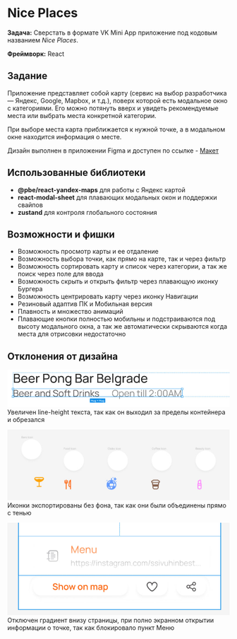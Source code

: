 # Nice Places

**Задача:** Сверстать в формате VK Mini App приложение под кодовым названием *Nice Places*.

**Фреймворк:** React

## Задание

Приложение представляет собой карту (сервис на выбор разработчика — Яндекс, Google, Mapbox, и т.д.), поверх которой есть модальное окно с категориями. Его можно потянуть вверх и увидеть рекомендуемые места или выбрать места конкретной категории.

При выборе места карта приближается к нужной точке, а в модальном окне находится информация о месте.

Дизайн выполнен в приложении Figma и доступен по ссылке - [Макет](https://www.figma.com/file/IAEolRtTuHO35DyZiFn40O/Nice-Places-_-%D0%A2%D0%B5%D1%81%D1%82%D0%BE%D0%B2%D0%BE%D0%B5?type=design&node-id=0%3A1&mode=dev)

## Использованные библиотеки
- **@pbe/react-yandex-maps** для работы с Яндекс картой
- **react-modal-sheet** для плавающих модальных окон и поддержки свайпов
- **zustand** для контроля глобального состояния

## Возможности и фишки
- Возможность просмотр карты и ее отдаление
- Возможность выбора точки, как прямо на карте, так и через фильтр
- Возможность сортировать карту и список через категории, а так же поиск через поле для ввода
- Возможность скрыть и открыть фильтр через плавающую иконку Бургера
- Возможность центрировать карту через иконку Навигации
- Резиновый адаптив ПК и Мобильная версия
- Плавность и множество анимаций
- Плавающие кнопки полностью мобильны и подстраиваются под высоту модального окна, а так же автоматически скрываются когда места для отрисовки недостаточно

## Отклонения от дизайна
![bug-1.jpg](readme%2Fbug-1.jpg)
Увеличен line-height текста, так как он выходил за пределы контейнера и обрезался

![bug-2.jpg](readme%2Fbug-2.jpg)
Иконки экспортированы без фона, так как они были объединены прямо с тенью

![bug-3.jpg](readme%2Fbug-3.jpg)
Отключен градиент внизу страницы, при полно экранном открытии информации о точке, так как блокировало пункт Меню
